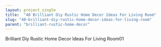 ```yaml
---
layout: project_single
title:  "40 Brilliant Diy Rustic Home Decor Ideas For Living Room"
slug: "40-brilliant-diy-rustic-home-decor-ideas-for-living-room"
parent: "brilliant-rustic-home-decor"
---
```

Brilliant Diy Rustic Home Decor Ideas For Living Room01
